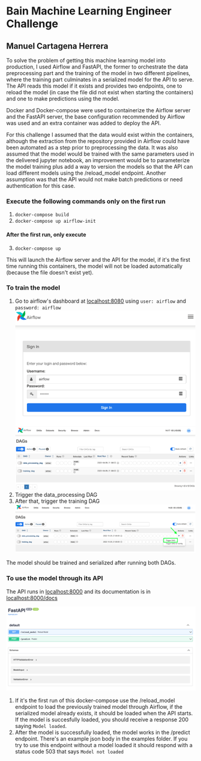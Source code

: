 # Bain Machine Learning Engineer Challenge
## Manuel Cartagena Herrera
To solve the problem of getting this machine learning model into production, I used Airflow and FastAPI, the former to orchestrate the data preprocessing part and the training of the model in two different pipelines, where the training part culminates in a serialized model for the API to serve. The API reads this model if it exists and provides two endpoints, one to reload the model (in case the file did not exist when starting the containers) and one to make predictions using the model.

Docker and Docker-compose were used to containerize the Airflow server and the FastAPI server, the base configuration recommended by Airflow was used and an extra container was added to deploy the API.

For this challenge I assumed that the data would exist within the containers, although the extraction from the repository provided in Airflow could have been automated as a step prior to preprocessing the data. It was also assumed that the model would be trained with the same parameters used in the delivered jupyter notebook, an improvement would be to parameterize the model training plus add a way to version the models so that the API can load different models using the /reload_model endpoint. Another assumption was that the API would not make batch predictions or need authentication for this case.

### Execute the following commands only on the first run
1. `docker-compose build`
2. `docker-compose up airflow-init`
#### After the first run, only execute
3. `docker-compose up`

This will launch the Airflow server and the API for the model, if it's the first time running this containers, the model will not be loaded automatically (because the file doesn't exist yet).

### To train the model

1. Go to airflow's dashboard at [localhost:8080](http://localhost:8080) using `user: airflow` and `password: airflow`
![Airflow Home](images/airflow_home.png)
![Airflow DAGs](images/airflow_dags.png)
2. Trigger the data_processing DAG
3. After that, trigger the training DAG
![Airflow DAGs](images/airflow_dag_trigger.png)

The model should be trained and serialized after running both DAGs.

### To use the model through its API

The API runs in [localhost:8000](http://localhost:8000) and its documentation is in [localhost:8000/docs](http://localhost:8000/docs)

![Airflow DAGs](images/fastapi.png)

1. If it's the first run of this docker-compose use the /reload_model endpoint to load the previously trained model through Airflow, if the serialized model already exists, it should be loaded when the API starts. If the model is succesfully loaded, you should receive a response 200 saying `Model loaded`.
2. After the model is successfully loaded, the model works in the /predict endpoint. There's an example json body in the examples folder. If you try to use this endpoint without a model loaded it should respond with a status code 503 that says `Model not loaded` 
